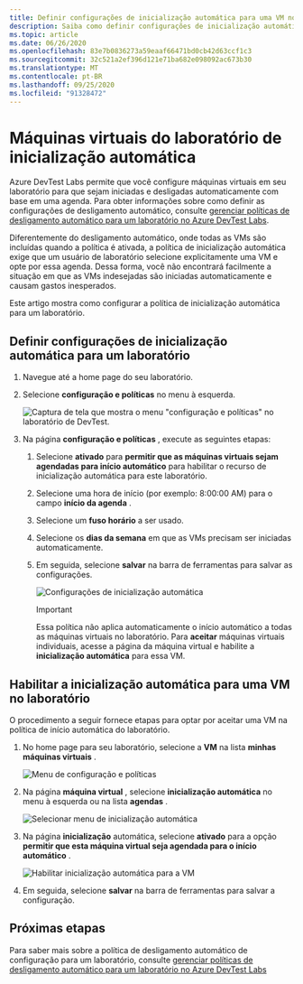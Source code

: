 ```yaml
---
title: Definir configurações de inicialização automática para uma VM no Azure DevTest Labs | Microsoft Docs
description: Saiba como definir configurações de inicialização automática para VMs em um laboratório. Essa configuração permite que as VMs no laboratório sejam iniciadas automaticamente em um agendamento.
ms.topic: article
ms.date: 06/26/2020
ms.openlocfilehash: 83e7b0836273a59eaaf66471bd0cb42d63ccf1c3
ms.sourcegitcommit: 32c521a2ef396d121e71ba682e098092ac673b30
ms.translationtype: MT
ms.contentlocale: pt-BR
ms.lasthandoff: 09/25/2020
ms.locfileid: "91328472"
---
```

# <a name="auto-startup-lab-virtual-machines"></a>Máquinas virtuais do laboratório de inicialização automática  
Azure DevTest Labs permite que você configure máquinas virtuais em seu laboratório para que sejam iniciadas e desligadas automaticamente com base em uma agenda. Para obter informações sobre como definir as configurações de desligamento automático, consulte [gerenciar políticas de desligamento automático para um laboratório no Azure DevTest Labs](devtest-lab-auto-shutdown.md). 

Diferentemente do desligamento automático, onde todas as VMs são incluídas quando a política é ativada, a política de inicialização automática exige que um usuário de laboratório selecione explicitamente uma VM e opte por essa agenda. Dessa forma, você não encontrará facilmente a situação em que as VMs indesejadas são iniciadas automaticamente e causam gastos inesperados.

Este artigo mostra como configurar a política de inicialização automática para um laboratório.

## <a name="configure-autostart-settings-for-a-lab"></a>Definir configurações de inicialização automática para um laboratório 
1. Navegue até a home page do seu laboratório. 
2. Selecione **configuração e políticas** no menu à esquerda. 

    ![Captura de tela que mostra o menu "configuração e políticas" no laboratório de DevTest.](./media/devtest-lab-auto-startup-vm/configuration-policies-menu.png)
3. Na página **configuração e políticas** , execute as seguintes etapas:
    
    1. Selecione **ativado** para **permitir que as máquinas virtuais sejam agendadas para início automático** para habilitar o recurso de inicialização automática para este laboratório. 
    2. Selecione uma hora de início (por exemplo: 8:00:00 AM) para o campo **início da agenda** . 
    3. Selecione um **fuso horário** a ser usado. 
    4. Selecione os **dias da semana** em que as VMs precisam ser iniciadas automaticamente. 
    5. Em seguida, selecione **salvar** na barra de ferramentas para salvar as configurações. 

        ![Configurações de inicialização automática](./media/devtest-lab-auto-startup-vm/auto-start-configuration.png)

        > [!IMPORTANT]
        > Essa política não aplica automaticamente o início automático a todas as máquinas virtuais no laboratório. Para **aceitar** máquinas virtuais individuais, acesse a página da máquina virtual e habilite a **inicialização automática** para essa VM.

## <a name="enable-autostart-for-a-vm-in-the-lab"></a>Habilitar a inicialização automática para uma VM no laboratório
O procedimento a seguir fornece etapas para optar por aceitar uma VM na política de início automática do laboratório. 

1. No home page para seu laboratório, selecione a **VM** na lista **minhas máquinas virtuais** . 

    ![Menu de configuração e políticas](./media/devtest-lab-auto-startup-vm/select-vm.png)
2. Na página **máquina virtual** , selecione **inicialização automática** no menu à esquerda ou na lista **agendas** . 

    ![Selecionar menu de inicialização automática](./media/devtest-lab-auto-startup-vm/select-auto-start.png)
3. Na página **inicialização** automática, selecione **ativado** para a opção **permitir que esta máquina virtual seja agendada para o início automático** .

    ![Habilitar inicialização automática para a VM](./media/devtest-lab-auto-startup-vm/auto-start-vm.png)
4. Em seguida, selecione **salvar** na barra de ferramentas para salvar a configuração. 


## <a name="next-steps"></a>Próximas etapas
Para saber mais sobre a política de desligamento automático de configuração para um laboratório, consulte [gerenciar políticas de desligamento automático para um laboratório no Azure DevTest Labs](devtest-lab-auto-shutdown.md)
